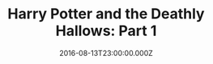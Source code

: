 ---
title: "Harry Potter and the Deathly Hallows: Part 1"
year: 2010
date: 2016-08-13T23:00:00.000Z
permalink: /almanac/movies/2016-08-14-harry-potter-and-the-deathly-hallows-part-1/index.html
rating: 3
tmdbid: 12444
---